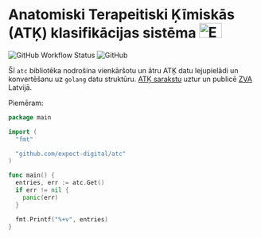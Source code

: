 # Anatomiski Terapeitiski Ķīmiskās (ATĶ) klasifikācijas sistēma [<img src="https://github.com/google/region-flags/blob/gh-pages/svg/GB.svg" width="45" height="30" alt="English">](https://github.com/expect-digital/atc/README.md)

![GitHub Workflow Status](https://img.shields.io/github/workflow/status/expect-digital/atc/Check) ![GitHub](https://img.shields.io/github/license/expect-digital/atc)

Šī ```atc``` bibliotēka nodrošina vienkāršotu un ātru ATĶ datu lejupielādi un konvertēšanu uz ```golang``` datu struktūru. [ATĶ sarakstu](https://www.zva.gov.lv/lv/veselibas-aprupes-specialistiem-un-iestadem/zales/atk-klasifikacija) uztur un publicē [ZVA](https://www.zva.gov.lv/lv) Latvijā.

Piemēram:

```go
package main

import (
  "fmt"

  "github.com/expect-digital/atc"
)

func main() {
  entries, err := atc.Get()
  if err != nil {
    panic(err)
  }

  fmt.Printf("%+v", entries)
}
```